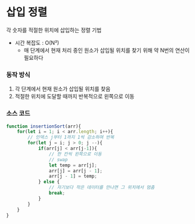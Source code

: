 # 삽입 정렬
각 숫자를 적절한 위치에 삽입하는 정렬 기법
- 시간 복잡도 : O(N²)
    - 매 단계에서 현재 처리 중인 원소가 삽입될 위치를 찾기 위해 약 N번의 연산이 필요하다

### 동작 방식
1. 각 단계에서 현재 원소가 삽입될 위치를 찾음
2. 적절한 위치에 도달할 때까지 반복적으로 왼쪽으로 이동

### 소스 코드
```javascript
function insertionSort(arr){
    for(let i = 1; i < arr.length; i++){
        // 인덱스 j부터 1까지 1씩 감소하며 반복
        for(let j = i; j > 0; j --){
            if(arr[j] < arr[j-1]){
                // 한 칸씩 왼쪽으로 이동
                // swap
                let temp = arr[j];
                arr[j] = arr[j - 1];
                arr[j - 1] = temp;
            } else {
                // 자기보다 작은 데이터를 만나면 그 위치에서 멈춤
                break;
            }
        }
    }
}

```